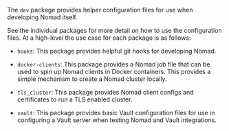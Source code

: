 The `dev` package provides helper configuration files for use when developing
Nomad itself.

See the individual packages for more detail on how to use the configuration
files. At a high-level the use case for each package is as follows:

- `hooks`: This package provides helpful git hooks for developing Nomad.

- `docker-clients`: This package provides a Nomad job file that can be used to
  spin up Nomad clients in Docker containers. This provides a simple mechanism
  to create a Nomad cluster locally.

- `tls_cluster`: This package provides Nomad client configs and certificates to
  run a TLS enabled cluster.

- `vault`: This package provides basic Vault configuration files for use in
  configuring a Vault server when testing Nomad and Vault integrations.
